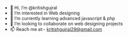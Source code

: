 - 👋 Hi, I’m @kritishgujral
- 👀 I’m interested in Web designing 
- 🌱 I’m currently learning advanced javascript & php
- 💞️ I’m looking to collaborate on web designing projects
- 📫 Reach me at:- kritishgujral29@gmail.com

